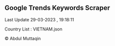 

## Google Trends Keywords Scraper 
 
Last Update 29-03-2023 , 19:18:11

Country List :
VIETNAM.json



© Abdul Muttaqin 
